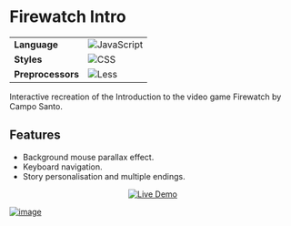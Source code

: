 # Firewatch Intro

<table>
<tbody>
<tr>
<td><strong>Language</strong></td>
<td><img src="https://img.shields.io/badge/JavaScript-%23007ACC.svg?style=flat&logo=javascript&logoColor=white" alt="JavaScript"></td>
</tr>
<tr>
<td><strong>Styles</strong></td>
<td><img src="https://img.shields.io/badge/CSS-%23006AFF.svg?style=flat&logo=css3&logoColor=white" alt="CSS"></td>
</tr>
<tr>
<td><strong>Preprocessors</strong></td>
<td><img src="https://img.shields.io/badge/LESS-%231D365D.svg?style=flat&logo=less&logoColor=white" alt="Less"></td>
</tr>
</tbody>
</table>

Interactive recreation of the Introduction to the video game Firewatch by Campo Santo.

## Features
- Background mouse parallax effect.
- Keyboard navigation.
- Story personalisation and multiple endings.


<p align="center">
  <a href="https://codepen.io/mariawarnes/pen/KKxQLer">
    <img src="https://img.shields.io/badge/Live Demo-black.svg?style=for-the-badge&logo=codepen&logoColor=white" alt="Live Demo">
  </a>
</p>

[![image](https://shots.codepen.io/username/pen/KKxQLer-800.jpg?version=1710865657)](https://codepen.io/mariawarnes/pen/KKxQLer)
